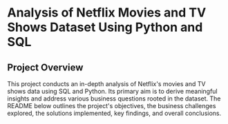 # Analysis of Netflix Movies and TV Shows Dataset Using Python and SQL

## Project Overview

This project conducts an in-depth analysis of Netflix's movies and TV shows data using SQL and Python. Its primary aim is to derive meaningful insights and address various business questions rooted in the dataset. The README below outlines the project's objectives, the business challenges explored, the solutions implemented, key findings, and overall conclusions.



